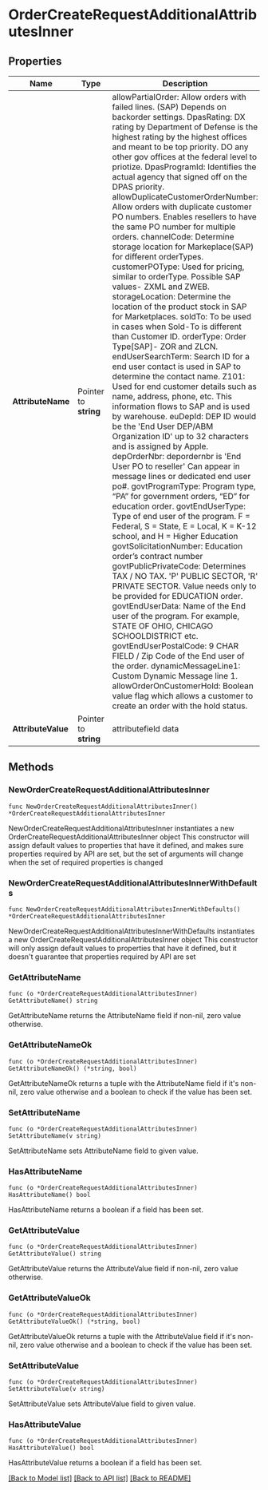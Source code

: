 # OrderCreateRequestAdditionalAttributesInner

## Properties

Name | Type | Description | Notes
------------ | ------------- | ------------- | -------------
**AttributeName** | Pointer to **string** | allowPartialOrder: Allow orders with failed lines. (SAP) Depends on backorder settings.    DpasRating: DX rating by Department of Defense is the highest rating by the highest offices and meant to be top priority. DO any other gov offices at the federal level to priotize.    DpasProgramId: Identifies the actual agency that signed off on the DPAS priority.    allowDuplicateCustomerOrderNumber: Allow orders with duplicate customer PO numbers. Enables resellers to have the same PO number for multiple orders.     channelCode: Determine storage location for Markeplace(SAP) for different orderTypes.    customerPOType: Used for pricing, similar to orderType. Possible SAP values- ZXML and ZWEB.    storageLocation: Determine the location of the product stock in SAP for Marketplaces.    soldTo: To be used in cases when Sold-To is different than Customer ID.    orderType: Order Type[SAP]- ZOR and ZLCN.    endUserSearchTerm: Search ID for a end user contact is used in SAP to determine the contact name.    Z101: Used for end customer details such as name, address, phone, etc. This information flows to SAP and is used by warehouse.    euDepId: DEP ID would be the &#39;End User DEP/ABM Organization ID&#39; up to 32 characters and is assigned by Apple.    depOrderNbr: depordernbr is &#39;End User PO to reseller&#39; Can appear in message lines or dedicated end user po#.    govtProgramType: Program type, “PA” for government orders, “ED” for education order.    govtEndUserType: Type of end user of the program. F &#x3D; Federal, S &#x3D; State, E &#x3D; Local, K &#x3D; K-12 school, and H &#x3D; Higher Education    govtSolicitationNumber: Education order’s contract number    govtPublicPrivateCode: Determines TAX / NO TAX.   &#39;P&#39; PUBLIC SECTOR,   &#39;R&#39; PRIVATE SECTOR.  Value needs only to be provided for EDUCATION order.    govtEndUserData: Name of the End user of the program. For example, STATE OF OHIO, CHICAGO SCHOOLDISTRICT etc.    govtEndUserPostalCode: 9 CHAR FIELD / Zip Code of the End user of the order.    dynamicMessageLine1: Custom Dynamic Message line 1.    allowOrderOnCustomerHold: Boolean value flag which allows a customer to create an order with the hold status. | [optional] 
**AttributeValue** | Pointer to **string** | attributefield data | [optional] 

## Methods

### NewOrderCreateRequestAdditionalAttributesInner

`func NewOrderCreateRequestAdditionalAttributesInner() *OrderCreateRequestAdditionalAttributesInner`

NewOrderCreateRequestAdditionalAttributesInner instantiates a new OrderCreateRequestAdditionalAttributesInner object
This constructor will assign default values to properties that have it defined,
and makes sure properties required by API are set, but the set of arguments
will change when the set of required properties is changed

### NewOrderCreateRequestAdditionalAttributesInnerWithDefaults

`func NewOrderCreateRequestAdditionalAttributesInnerWithDefaults() *OrderCreateRequestAdditionalAttributesInner`

NewOrderCreateRequestAdditionalAttributesInnerWithDefaults instantiates a new OrderCreateRequestAdditionalAttributesInner object
This constructor will only assign default values to properties that have it defined,
but it doesn't guarantee that properties required by API are set

### GetAttributeName

`func (o *OrderCreateRequestAdditionalAttributesInner) GetAttributeName() string`

GetAttributeName returns the AttributeName field if non-nil, zero value otherwise.

### GetAttributeNameOk

`func (o *OrderCreateRequestAdditionalAttributesInner) GetAttributeNameOk() (*string, bool)`

GetAttributeNameOk returns a tuple with the AttributeName field if it's non-nil, zero value otherwise
and a boolean to check if the value has been set.

### SetAttributeName

`func (o *OrderCreateRequestAdditionalAttributesInner) SetAttributeName(v string)`

SetAttributeName sets AttributeName field to given value.

### HasAttributeName

`func (o *OrderCreateRequestAdditionalAttributesInner) HasAttributeName() bool`

HasAttributeName returns a boolean if a field has been set.

### GetAttributeValue

`func (o *OrderCreateRequestAdditionalAttributesInner) GetAttributeValue() string`

GetAttributeValue returns the AttributeValue field if non-nil, zero value otherwise.

### GetAttributeValueOk

`func (o *OrderCreateRequestAdditionalAttributesInner) GetAttributeValueOk() (*string, bool)`

GetAttributeValueOk returns a tuple with the AttributeValue field if it's non-nil, zero value otherwise
and a boolean to check if the value has been set.

### SetAttributeValue

`func (o *OrderCreateRequestAdditionalAttributesInner) SetAttributeValue(v string)`

SetAttributeValue sets AttributeValue field to given value.

### HasAttributeValue

`func (o *OrderCreateRequestAdditionalAttributesInner) HasAttributeValue() bool`

HasAttributeValue returns a boolean if a field has been set.


[[Back to Model list]](../README.md#documentation-for-models) [[Back to API list]](../README.md#documentation-for-api-endpoints) [[Back to README]](../README.md)


